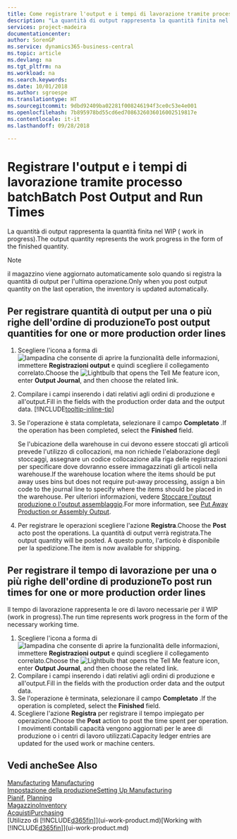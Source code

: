```yaml
---
title: Come registrare l'output e i tempi di lavorazione tramite processo batch| Microsoft Docs
description: "La quantità di output rappresenta la quantità finita nel WIP ( work in progress)."
services: project-madeira
documentationcenter: 
author: SorenGP
ms.service: dynamics365-business-central
ms.topic: article
ms.devlang: na
ms.tgt_pltfrm: na
ms.workload: na
ms.search.keywords: 
ms.date: 10/01/2018
ms.author: sgroespe
ms.translationtype: HT
ms.sourcegitcommit: 9dbd92409ba02281f008246194f3ce0c53e4e001
ms.openlocfilehash: 7b895978bd55cd6ed7086326036016002519817e
ms.contentlocale: it-it
ms.lasthandoff: 09/28/2018

---
```

# <a name="batch-post-output-and-run-times"></a><span data-ttu-id="812b8-103">Registrare l'output e i tempi di lavorazione tramite processo batch</span><span class="sxs-lookup"><span data-stu-id="812b8-103">Batch Post Output and Run Times</span></span>
<span data-ttu-id="812b8-104">La quantità di output rappresenta la quantità finita nel WIP ( work in progress).</span><span class="sxs-lookup"><span data-stu-id="812b8-104">The output quantity represents the work progress in the form of the finished quantity.</span></span>  

> [!NOTE]
> <span data-ttu-id="812b8-105">il magazzino viene aggiornato automaticamente solo quando si registra la quantità di output per l'ultima operazione.</span><span class="sxs-lookup"><span data-stu-id="812b8-105">Only when you post output quantity on the last operation, the inventory is updated automatically.</span></span>  

## <a name="to-post-output-quantities-for-one-or-more-production-order-lines"></a><span data-ttu-id="812b8-106">Per registrare quantità di output per una o più righe dell'ordine di produzione</span><span class="sxs-lookup"><span data-stu-id="812b8-106">To post output quantities for one or more production order lines</span></span>
1. <span data-ttu-id="812b8-107">Scegliere l'icona a forma di ![lampadina che consente di aprire la funzionalità delle informazioni](media/ui-search/search_small.png "Informazioni sull'operazione che si desidera eseguire"), immettere **Registrazioni output** e quindi scegliere il collegamento correlato.</span><span class="sxs-lookup"><span data-stu-id="812b8-107">Choose the ![Lightbulb that opens the Tell Me feature](media/ui-search/search_small.png "Tell me what you want to do") icon, enter **Output Journal**, and then choose the related link.</span></span>  
2. <span data-ttu-id="812b8-108">Compilare i campi inserendo i dati relativi agli ordini di produzione e all'output.</span><span class="sxs-lookup"><span data-stu-id="812b8-108">Fill in the fields with the production order data and the output data.</span></span> [!INCLUDE[tooltip-inline-tip](includes/tooltip-inline-tip_md.md)]
3. <span data-ttu-id="812b8-109">Se l'operazione è stata completata, selezionare il campo **Completato** .</span><span class="sxs-lookup"><span data-stu-id="812b8-109">If the operation has been completed, select the **Finished** field.</span></span>  

    <span data-ttu-id="812b8-110">Se l'ubicazione della warehouse in cui devono essere stoccati gli articoli prevede l'utilizzo di collocazioni, ma non richiede l'elaborazione degli stoccaggi,  assegnare un codice collocazione alla riga delle registrazioni per specificare dove dovranno essere immagazzinati gli articoli nella warehouse.</span><span class="sxs-lookup"><span data-stu-id="812b8-110">If the warehouse location where the items should be put away uses bins but does not require put-away processing,  assign a bin code to the journal line to specify where the items should be placed in the warehouse.</span></span> <span data-ttu-id="812b8-111">Per ulteriori informazioni, vedere [Stoccare l'output produzione o l'output assemblaggio](warehouse-how-to-put-away-production-output.md).</span><span class="sxs-lookup"><span data-stu-id="812b8-111">For more information, see [Put Away Production or Assembly Output](warehouse-how-to-put-away-production-output.md).</span></span>  

4. <span data-ttu-id="812b8-112">Per registrare le operazioni scegliere l'azione **Registra**.</span><span class="sxs-lookup"><span data-stu-id="812b8-112">Choose the **Post** acto post the operations.</span></span> <span data-ttu-id="812b8-113">La quantità di output verrà registrata.</span><span class="sxs-lookup"><span data-stu-id="812b8-113">The output quantity will be posted.</span></span> <span data-ttu-id="812b8-114">A questo punto, l'articolo è disponibile per la spedizione.</span><span class="sxs-lookup"><span data-stu-id="812b8-114">The item is now available for shipping.</span></span>  

## <a name="to-post-run-times-for-one-or-more-production-order-lines"></a><span data-ttu-id="812b8-115">Per registrare il tempo di lavorazione per una o più righe dell'ordine di produzione</span><span class="sxs-lookup"><span data-stu-id="812b8-115">To post run times for one or more production order lines</span></span>
<span data-ttu-id="812b8-116">Il tempo di lavorazione rappresenta le ore di lavoro necessarie per il WIP (work in progress).</span><span class="sxs-lookup"><span data-stu-id="812b8-116">The run time represents work progress in the form of the necessary working time.</span></span>    

1.  <span data-ttu-id="812b8-117">Scegliere l'icona a forma di ![lampadina che consente di aprire la funzionalità delle informazioni](media/ui-search/search_small.png "Informazioni sull'operazione che si desidera eseguire"), immettere **Registrazioni output** e quindi scegliere il collegamento correlato.</span><span class="sxs-lookup"><span data-stu-id="812b8-117">Choose the ![Lightbulb that opens the Tell Me feature](media/ui-search/search_small.png "Tell me what you want to do") icon, enter **Output Journal**, and then choose the related link.</span></span>  
2. <span data-ttu-id="812b8-118">Compilare i campi inserendo i dati relativi agli ordini di produzione e all'output.</span><span class="sxs-lookup"><span data-stu-id="812b8-118">Fill in the fields with the production order data and the output data.</span></span>  
3.  <span data-ttu-id="812b8-119">Se l'operazione è terminata, selezionare il campo **Completato** .</span><span class="sxs-lookup"><span data-stu-id="812b8-119">If the operation is completed, select the **Finished** field.</span></span>  
4. <span data-ttu-id="812b8-120">Scegliere l'azione **Registra** per registrare il tempo impiegato per operazione.</span><span class="sxs-lookup"><span data-stu-id="812b8-120">Choose the **Post** action to post the time spent per operation.</span></span> <span data-ttu-id="812b8-121">I movimenti contabili capacità vengono aggiornati per le aree di produzione o i centri di lavoro utilizzati.</span><span class="sxs-lookup"><span data-stu-id="812b8-121">Capacity ledger entries are updated for the used work or machine centers.</span></span>

## <a name="see-also"></a><span data-ttu-id="812b8-122">Vedi anche</span><span class="sxs-lookup"><span data-stu-id="812b8-122">See Also</span></span>  
<span data-ttu-id="812b8-123">[Manufacturing](production-manage-manufacturing.md)  </span><span class="sxs-lookup"><span data-stu-id="812b8-123">[Manufacturing](production-manage-manufacturing.md)  </span></span>  
[<span data-ttu-id="812b8-124">Impostazione della produzione</span><span class="sxs-lookup"><span data-stu-id="812b8-124">Setting Up Manufacturing</span></span>](production-configure-production-processes.md)  
<span data-ttu-id="812b8-125">[Pianif.](production-planning.md)    </span><span class="sxs-lookup"><span data-stu-id="812b8-125">[Planning](production-planning.md)    </span></span>  
[<span data-ttu-id="812b8-126">Magazzino</span><span class="sxs-lookup"><span data-stu-id="812b8-126">Inventory</span></span>](inventory-manage-inventory.md)  
[<span data-ttu-id="812b8-127">Acquisti</span><span class="sxs-lookup"><span data-stu-id="812b8-127">Purchasing</span></span>](purchasing-manage-purchasing.md)  
<span data-ttu-id="812b8-128">[Utilizzo di [!INCLUDE[d365fin](includes/d365fin_md.md)]](ui-work-product.md)</span><span class="sxs-lookup"><span data-stu-id="812b8-128">[Working with [!INCLUDE[d365fin](includes/d365fin_md.md)]](ui-work-product.md)</span></span>

